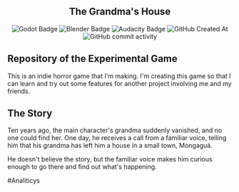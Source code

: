 <h2 align="center">The Grandma's House</h2>

<p align="center">
  <img src="https://img.shields.io/badge/Godot%20-v4.3-blue?style=flat-square&logo=Godot%20Engine" alt="Godot Badge" />
  <img src="https://img.shields.io/badge/Blender-vLTS-orange?style=flat-square&logo=Blender" alt="Blender Badge" />
  <img src="https://img.shields.io/badge/Audacity-vLTS-yellow?style=flat-square&logo=Audacity" alt="Audacity Badge" />
  <img alt="GitHub Created At" src="https://img.shields.io/github/created-at/Alekssandher/The-Gandmas-House?style=flat-square&label=Created%20at">
  <img alt="GitHub commit activity" src="https://img.shields.io/github/commit-activity/t/Alekssandher/The-Gandmas-House?style=flat-square&label=Commits&color=black-green">

</p>


## Repository of the Experimental Game
This is an indie horror game that I'm making. I'm creating this game so that I can learn and try out some features for another project involving me and my friends.

## The Story
Ten years ago, the main character's grandma suddenly vanished, and no one could find her. One day, he receives a call from a familiar voice, telling him that his grandma has left him a house in a small town, Mongaguá.

He doesn't believe the story, but the familiar voice makes him curious enough to go there and find out what's happening.


#Analiticys
